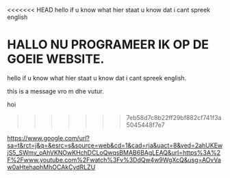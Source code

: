 <<<<<<< HEAD
hello if u know what hier staat u know dat i cant spreek english

HALLO NU PROGRAMEER IK OP DE GOEIE WEBSITE.
=======
hello if u know what hier staat u know dat i cant spreek english.

this is a message vro m dhe vutur.

hoi
>>>>>>> 7eb58d7c8b22ff29bf882cf741f3a5045448f7e7


https://www.google.com/url?sa=t&rct=j&q=&esrc=s&source=web&cd=1&cad=rja&uact=8&ved=2ahUKEwjS5_SWmv_oAhVKNOwKHchDCLoQwqsBMAB6BAgLEAQ&url=https%3A%2F%2Fwww.youtube.com%2Fwatch%3Fv%3DdQw4w9WgXcQ&usg=AOvVaw0aHtehaphMhOCAkCydRLZU